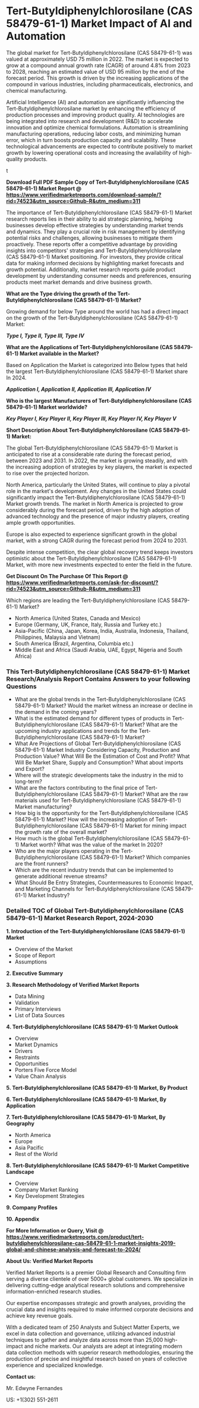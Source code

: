<meta name="title" content="Global Tert-Butyldiphenylchlorosilane (CAS 58479-61-1) Market Impact of AI and Automation"><meta name="description" content="The global market for Tert-Butyldiphenylchlorosilane (CAS 58479-61-1) was valued at approximately USD 75 million in 2022. The market is expected to grow at a compound "><meta name="title" content="Tert-Butyldiphenylchlorosilane (CAS 58479-61-1) Market Size, Share, Scope, Trends, Growth, Opportunities, Analysis, Forecast"><h1>Tert-Butyldiphenylchlorosilane (CAS 58479-61-1) Market Impact of AI and Automation</h1><p>The global market for Tert-Butyldiphenylchlorosilane (CAS 58479-61-1) was valued at approximately USD 75 million in 2022. The market is expected to grow at a compound annual growth rate (CAGR) of around 4.8% from 2023 to 2028, reaching an estimated value of USD 95 million by the end of the forecast period. This growth is driven by the increasing applications of the compound in various industries, including pharmaceuticals, electronics, and chemical manufacturing.</p><p>Artificial Intelligence (AI) and automation are significantly influencing the Tert-Butyldiphenylchlorosilane market by enhancing the efficiency of production processes and improving product quality. AI technologies are being integrated into research and development (R&D) to accelerate innovation and optimize chemical formulations. Automation is streamlining manufacturing operations, reducing labor costs, and minimizing human error, which in turn boosts production capacity and scalability. These technological advancements are expected to contribute positively to market growth by lowering operational costs and increasing the availability of high-quality products.</p>t</p><p id="" class=""><strong>Download Full PDF Sample Copy of Tert-Butyldiphenylchlorosilane (CAS 58479-61-1) Market Report @ <a href="https://www.verifiedmarketreports.com/download-sample/?rid=74523&utm_source=Github-R&utm_medium=311" target="_blank">https://www.verifiedmarketreports.com/download-sample/?rid=74523&utm_source=Github-R&utm_medium=311</a></strong></p><p>The importance of&nbsp;Tert-Butyldiphenylchlorosilane (CAS 58479-61-1) Market research reports lies in their ability to aid strategic planning, helping businesses develop effective strategies by understanding market trends and dynamics. They play a crucial role in risk management by identifying potential risks and challenges, allowing businesses to mitigate them proactively. These reports offer a competitive advantage by providing insights into competitors' strategies and Tert-Butyldiphenylchlorosilane (CAS 58479-61-1) Market positioning. For investors, they provide critical data for making informed decisions by highlighting market forecasts and growth potential. Additionally, market research reports guide product development by understanding consumer needs and preferences, ensuring products meet market demands and drive business growth.</p><p><strong>What are the&nbsp;Type driving the growth of the Tert-Butyldiphenylchlorosilane (CAS 58479-61-1) Market?</strong></p><p id="" class="">Growing demand for below Type around the world has had a direct impact on the growth of the Tert-Butyldiphenylchlorosilane (CAS 58479-61-1) Market:</p><em><strong>Type I, Type II, Type III, Type IV</strong></em></p><strong>What are the&nbsp;Applications&nbsp;of Tert-Butyldiphenylchlorosilane (CAS 58479-61-1) Market available in the Market?</strong></p><p id="" class="">Based on Application the Market is categorized into Below types that held the largest Tert-Butyldiphenylchlorosilane (CAS 58479-61-1) Market share In 2024.</p><em><strong>Application I, Application II, Application III, Application IV</strong></em></p><strong>Who is the largest Manufacturers of Tert-Butyldiphenylchlorosilane (CAS 58479-61-1) Market worldwide?</strong></p><p><em><strong>Key Player I, Key Player II, Key Player III, Key Player IV, Key Player V</strong></em></p><p id="" class=""><strong>Short Description About Tert-Butyldiphenylchlorosilane (CAS 58479-61-1) Market:</strong></p><p>The global Tert-Butyldiphenylchlorosilane (CAS 58479-61-1) Market is anticipated to rise at a considerable rate during the forecast period, between 2023 and 2031. In 2022, the market is growing steadily, and with the increasing adoption of strategies by key players, the market is expected to rise over the projected horizon.</p><p>North America, particularly the United States, will continue to play a pivotal role in the market's development. Any changes in the United States could significantly impact the Tert-Butyldiphenylchlorosilane (CAS 58479-61-1) Market growth trends. The market in North America is projected to grow considerably during the forecast period, driven by the high adoption of advanced technology and the presence of major industry players, creating ample growth opportunities.</p><p>Europe is also expected to experience significant growth in the global market, with a strong CAGR during the forecast period from 2024 to 2031.</p><p>Despite intense competition, the clear global recovery trend keeps investors optimistic about the Tert-Butyldiphenylchlorosilane (CAS 58479-61-1) Market, with more new investments expected to enter the field in the future.</p><p id="" class=""><strong>Get Discount On The Purchase Of This Report @ <a href="https://www.verifiedmarketreports.com/ask-for-discount/?rid=74523&utm_source=Github-R&utm_medium=311" target="_blank">https://www.verifiedmarketreports.com/ask-for-discount/?rid=74523&utm_source=Github-R&utm_medium=311</a></strong></p>Which regions are leading the Tert-Butyldiphenylchlorosilane (CAS 58479-61-1) Market?</p><ul><li>North America (United States, Canada and Mexico)</li><li>Europe (Germany, UK, France, Italy, Russia and Turkey etc.)</li><li>Asia-Pacific (China, Japan, Korea, India, Australia, Indonesia, Thailand, Philippines, Malaysia and Vietnam)</li><li>South America (Brazil, Argentina, Columbia etc.)</li><li>Middle East and Africa (Saudi Arabia, UAE, Egypt, Nigeria and South Africa)</li></ul><h3 id="" class="">This Tert-Butyldiphenylchlorosilane (CAS 58479-61-1) Market Research/Analysis Report Contains Answers to your following Questions</h3><ul><li>What are the global trends in the Tert-Butyldiphenylchlorosilane (CAS 58479-61-1) Market? Would the market witness an increase or decline in the demand in the coming years?</li><li>What is the estimated demand for different types of products in Tert-Butyldiphenylchlorosilane (CAS 58479-61-1) Market? What are the upcoming industry applications and trends for the Tert-Butyldiphenylchlorosilane (CAS 58479-61-1) Market?</li><li>What Are Projections of Global Tert-Butyldiphenylchlorosilane (CAS 58479-61-1) Market Industry Considering Capacity, Production and Production Value? What Will Be the Estimation of Cost and Profit? What Will Be Market Share, Supply and Consumption? What about imports and Export?</li><li>Where will the strategic developments take the industry in the mid to long-term?</li><li>What are the factors contributing to the final price of Tert-Butyldiphenylchlorosilane (CAS 58479-61-1) Market? What are the raw materials used for Tert-Butyldiphenylchlorosilane (CAS 58479-61-1) Market manufacturing?</li><li>How big is the opportunity for the Tert-Butyldiphenylchlorosilane (CAS 58479-61-1) Market? How will the increasing adoption of Tert-Butyldiphenylchlorosilane (CAS 58479-61-1) Market for mining impact the growth rate of the overall market?</li><li>How much is the global Tert-Butyldiphenylchlorosilane (CAS 58479-61-1) Market worth? What was the value of the market In 2020?</li><li>Who are the major players operating in the Tert-Butyldiphenylchlorosilane (CAS 58479-61-1) Market? Which companies are the front runners?</li><li>Which are the recent industry trends that can be implemented to generate additional revenue streams?</li><li>What Should Be Entry Strategies, Countermeasures to Economic Impact, and Marketing Channels for Tert-Butyldiphenylchlorosilane (CAS 58479-61-1) Market Industry?</li></ul><h3 id="" class="">Detailed TOC of Global Tert-Butyldiphenylchlorosilane (CAS 58479-61-1) Market Research Report, 2024-2030</h3><p id="" class=""><strong>1. Introduction of the Tert-Butyldiphenylchlorosilane (CAS 58479-61-1) Market</strong></p><ul><li>Overview of the Market</li><li>Scope of Report</li><li>Assumptions</li></ul><p id="" class=""><strong>2. Executive Summary</strong></p><p id="" class=""><strong>3. Research Methodology of Verified Market Reports</strong></p><ul><li>Data Mining</li><li>Validation</li><li>Primary Interviews</li><li>List of Data Sources</li></ul><p id="" class=""><strong>4. Tert-Butyldiphenylchlorosilane (CAS 58479-61-1) Market Outlook</strong></p><ul><li>Overview</li><li>Market Dynamics</li><li>Drivers</li><li>Restraints</li><li>Opportunities</li><li>Porters Five Force Model</li><li>Value Chain Analysis</li></ul><p id="" class=""><strong>5. Tert-Butyldiphenylchlorosilane (CAS 58479-61-1) Market, By Product</strong></p><p id="" class=""><strong>6. Tert-Butyldiphenylchlorosilane (CAS 58479-61-1) Market, By Application</strong></p><p id="" class=""><strong>7. Tert-Butyldiphenylchlorosilane (CAS 58479-61-1) Market, By Geography</strong></p><ul><li>North America</li><li>Europe</li><li>Asia Pacific</li><li>Rest of the World</li></ul><p id="" class=""><strong>8. Tert-Butyldiphenylchlorosilane (CAS 58479-61-1) Market Competitive Landscape</strong></p><ul><li>Overview</li><li>Company Market Ranking</li><li>Key Development Strategies</li></ul><p id="" class=""><strong>9. Company Profiles</strong></p><p id="" class=""><strong>10. Appendix</strong></p><p id="" class=""><strong>For More Information or Query, Visit @ <a href="https://www.verifiedmarketreports.com/product/tert-butyldiphenylchlorosilane-cas-58479-61-1-market-insights-2019-global-and-chinese-analysis-and-forecast-to-2024/" target="_blank">https://www.verifiedmarketreports.com/product/tert-butyldiphenylchlorosilane-cas-58479-61-1-market-insights-2019-global-and-chinese-analysis-and-forecast-to-2024/</a></strong></p><p id="" class=""><strong>About Us: Verified Market Reports</strong></p><p id="" class="">Verified Market Reports is a premier Global Research and Consulting firm serving a diverse clientele of over 5000+ global customers. We specialize in delivering cutting-edge analytical research solutions and comprehensive information-enriched research studies.</p><p id="" class="">Our expertise encompasses strategic and growth analyses, providing the crucial data and insights required to make informed corporate decisions and achieve key revenue goals.</p><p id="" class="">With a dedicated team of 250 Analysts and Subject Matter Experts, we excel in data collection and governance, utilizing advanced industrial techniques to gather and analyze data across more than 25,000 high-impact and niche markets. Our analysts are adept at integrating modern data collection methods with superior research methodologies, ensuring the production of precise and insightful research based on years of collective experience and specialized knowledge.</p><p id="" class=""><strong>Contact us:</strong></p><p id="" class="">Mr. Edwyne Fernandes</p><p id="" class="">US: +1(302) 551-2611</p>